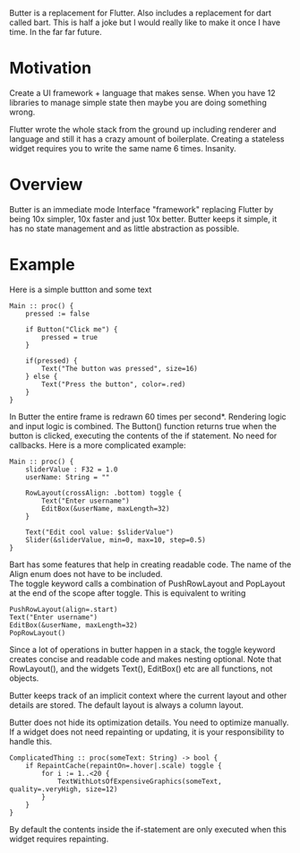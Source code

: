 
Butter is a replacement for Flutter. Also includes a replacement for dart called bart. 
This is half a joke but I would really like to make it once I have time. In the far far future.

# Motivation

Create a UI framework + language that makes sense. When you have 12 libraries to manage simple state then maybe you are doing something wrong. 

Flutter wrote the whole stack from the ground up including renderer and language and still it has a crazy amount of boilerplate.
Creating a stateless widget requires you to write the same name 6 times. Insanity. 

# Overview

Butter is an immediate mode Interface "framework" replacing Flutter by being 10x simpler, 10x faster and just 10x better.
Butter keeps it simple, it has no state management and as little abstraction as possible. 

# Example

Here is a simple buttton and some text

    Main :: proc() {
        pressed := false

        if Button("Click me") {
            pressed = true
        }

        if(pressed) {
            Text("The button was pressed", size=16)
        } else {
            Text("Press the button", color=.red)
        }
    }


In Butter the entire frame is redrawn 60 times per second*. Rendering logic and input logic is combined. 
The Button() function returns true when the button is clicked, executing the contents of the if statement.
No need for callbacks. Here is a more complicated example:

    Main :: proc() {
        sliderValue : F32 = 1.0
        userName: String = ""
        
        RowLayout(crossAlign: .bottom) toggle {
            Text("Enter username")
            EditBox(&userName, maxLength=32)
        }

        Text("Edit cool value: $sliderValue")
        Slider(&sliderValue, min=0, max=10, step=0.5)
    }

Bart has some features that help in creating readable code. The name of the Align enum does not have to be included.  
The toggle keyword calls a combination of PushRowLayout and PopLayout at the end of the scope after toggle. This is equivalent to writing 

    PushRowLayout(align=.start)
    Text("Enter username")
    EditBox(&userName, maxLength=32)
    PopRowLayout()

Since a lot of operations in butter happen in a stack, the toggle keyword creates concise and readable code and makes nesting optional. Note that RowLayout(), and the widgets Text(), EditBox() etc are all functions, not objects.

Butter keeps track of an implicit context where the current layout and other details are stored. The default layout is always a column layout.

Butter does not hide its optimization details. You need to optimize manually. If a widget does not need repainting or updating, it is your responsibility to handle this. 

    ComplicatedThing :: proc(someText: String) -> bool {
        if RepaintCache(repaintOn=.hover|.scale) toggle {
            for i := 1..<20 {
                TextWithLotsOfExpensiveGraphics(someText, quality=.veryHigh, size=12)
            }
        }
    }

By default the contents inside the if-statement are only executed when this widget requires repainting.
